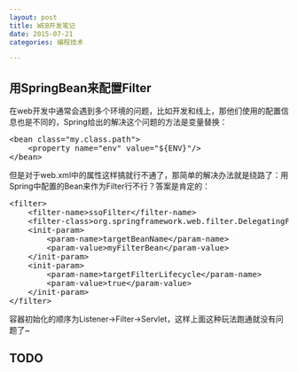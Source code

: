 ```yaml
---
layout: post
title: WEB开发笔记
date: 2015-07-21
categories: 编程技术

---
```


## 用SpringBean来配置Filter

在web开发中通常会遇到多个环境的问题，比如开发和线上，那他们使用的配置信息也是不同的，Spring给出的解决这个问题的方法是变量替换：

<pre class="prettyprint">
&lt;bean class="my.class.path"&gt;
    &lt;property name="env" value="${ENV}"/&gt;
&lt;/bean&gt;
</pre>

但是对于web.xml中的属性这样搞就行不通了，那简单的解决办法就是绕路了：用Spring中配置的Bean来作为Filter行不行？答案是肯定的：

<pre class="prettyprint">
&lt;filter&gt;
    &lt;filter-name&gt;ssoFilter&lt;/filter-name&gt;
    &lt;filter-class&gt;org.springframework.web.filter.DelegatingFilterProxy&lt;/filter-class&gt;
    &lt;init-param&gt;
        &lt;param-name&gt;targetBeanName&lt;/param-name&gt;
        &lt;param-value&gt;myFilterBean&lt;/param-value&gt;
    &lt;/init-param&gt;
    &lt;init-param&gt;
        &lt;param-name&gt;targetFilterLifecycle&lt;/param-name&gt;
        &lt;param-value&gt;true&lt;/param-value&gt;
    &lt;/init-param&gt;
&lt;/filter&gt;
</pre>

容器初始化的顺序为Listener->Filter->Servlet，这样上面这种玩法跑通就没有问题了~

## TODO

